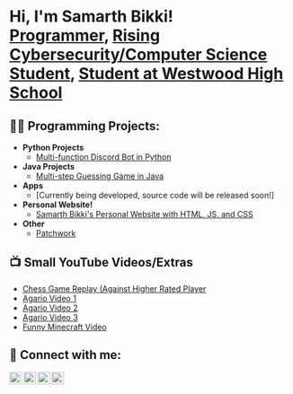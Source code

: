 <h1>Hi, I'm Samarth Bikki! <br/><a href="https://github.com/SamKabam23">Programmer</a>, <a href="https://www.linkedin.com/in/samarth-bikki-561852238/">Rising Cybersecurity/Computer Science Student</a>, <a href="https://www.instagram.com/samkabam23/">Student at Westwood High School</a></h1>

<h2>👨‍💻 Programming Projects:</h2>

- <b>Python Projects</b>
  - [Multi-function Discord Bot in Python](https://github.com/SamKabam23/pythonDiscordBot)
- <b>Java Projects</b>
  - [Multi-step Guessing Game in Java](https://github.com/SamKabam23/javaGuessingGame) <b><i></b></i>
- <b>Apps</b>
  - [Currently being developed, source code will be released soon!]
- <b>Personal Website!</b>
  - [Samarth Bikki's Personal Website with HTML, JS, and CSS](https://github.com/SamKabam23/Samarth-s-Website)
- <b>Other</b>
  - [Patchwork](https://github.com/SamKabam23/patchwork)

<h2>📺 Small YouTube Videos/Extras</h2>

- [Chess Game Replay (Against Higher Rated Player](https://www.youtube.com/watch?v=mzEwVMvobVY&t=3s)
- [Agario Video 1](https://www.youtube.com/watch?v=b8iWDsM9S5g&t=89s)
- [Agario Video 2](https://www.youtube.com/watch?v=_FBvLlZLmvU&t=468s)
- [Agario Video 3](https://www.youtube.com/watch?v=vXTc1vkHag0&t=125s)
- [Funny Minecraft Video](https://www.youtube.com/watch?v=blSpcphFlwA)

<h2> 🤳 Connect with me: </h2>

[<img align="left" alt="SamKabam23 | Instagram," width="22px" src="https://cdn.jsdelivr.net/npm/simple-icons@v3/icons/instagram.svg" />][instagram]
[<img align="left" alt="SamKabam23 | Twitter" width="22px" src="https://cdn.jsdelivr.net/npm/simple-icons@v3/icons/twitter.svg" />][twitter]
[<img align="left" alt="SamKabam23 | LinkedIn" width="22px" src="https://cdn.jsdelivr.net/npm/simple-icons@v3/icons/linkedin.svg" />][linkedin]
[<img align="left" alt="SamKabam23 | Youtube" width="22px" src="https://cdn.jsdelivr.net/npm/simple-icons@v3/icons/youtube.svg" />][youtube]

[twitter]: https://twitter.com/SamKabam14
[youtube]: https://www.youtube.com/channel/UCT3Tt7v1wHvl3x3HEToqvCg
[instagram]: https://www.instagram.com/samkabam23/
[linkedin]: https://linkedin.com/in/samarth-bikki-561852238/

<!--
**SamKabam23/SamKabam23** is a ✨ _special_ ✨ repository because its `README.md` (this file) appears on your GitHub profile.
